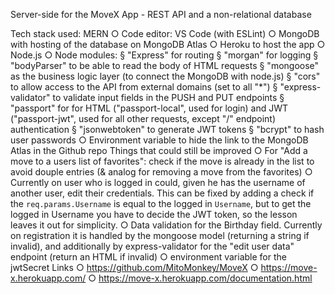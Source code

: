 Server-side for the MoveX App - REST API and a non-relational database

Tech stack used: MERN
	○ Code editor: VS Code (with ESLint)
    ○ MongoDB with hosting of the database on MongoDB Atlas
    ○ Heroku to host the app
    ○ Node.js
    ○ Node modules:
        § "Express" for routing
        § "morgan" for logging
        § "bodyParser" to be able to read the body of HTML requests
        § "mongoose" as the business logic layer (to connect the MongoDB with node.js)
        § "cors" to allow access to the API from external domains (set to all "*")
        § "express-validator" to validate input fields in the PUSH and PUT endpoints
        § "passport" for for HTML ("passport-local", used for login) and JWT ("passport-jwt", used for all other requests, except "/" endpoint) authentication
        § "jsonwebtoken" to generate JWT tokens
        § "bcrypt" to hash user passwords
    ○ Environment variable to hide the link to the MongoDB Atlas in the Github repo
Things that could still be improved
    ○ For "Add a move to a users list of favorites": check if the move is already in the list to avoid douple entries (& analog for removing a move from the favorites)
    ○ Currently on user who is logged in could, given he has the username of another user, edit their credentials. This can be  fixed by adding a check if the `req.params.Username` is equal to the logged in `Username`, but to get the logged in Username you have to decide the JWT token, so the lesson leaves it out for simplicity.
    ○ Data validation for the Birthday field. Currently on registration it is handled by the mongoose model (returning a string if invalid), and additionally by express-validator for the "edit user data" endpoint (return an HTML if invalid)
    ○ environment variable for the jwtSecret
Links
    ○ https://github.com/MitoMonkey/MoveX
    ○ https://move-x.herokuapp.com/
    ○ https://move-x.herokuapp.com/documentation.html